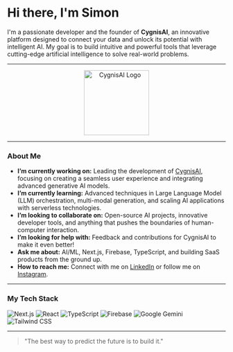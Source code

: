 # Hi there, I'm Simon 

I'm a passionate developer and the founder of **CygnisAI**, an innovative platform designed to connect your data and unlock its potential with intelligent AI. My goal is to build intuitive and powerful tools that leverage cutting-edge artificial intelligence to solve real-world problems.

---

<div align="center">
  <a href="https://cygnis.gt.tc" target="_blank">
    <img src="https://raw.githubusercontent.com/Simonc44/Portefolio/3ee56e97ba061eb65f4802ef1f1826c89e678c5b/favicon.svg" alt="CygnisAI Logo" width="150">
  </a>
</div>

---

### About Me

- **I’m currently working on:** Leading the development of [CygnisAI](https://github.com/Simonc44/cygnis), focusing on creating a seamless user experience and integrating advanced generative AI models.  
- **I’m currently learning:** Advanced techniques in Large Language Model (LLM) orchestration, multi-modal generation, and scaling AI applications with serverless technologies.  
- **I’m looking to collaborate on:** Open-source AI projects, innovative developer tools, and anything that pushes the boundaries of human-computer interaction.  
- **I’m looking for help with:** Feedback and contributions for CygnisAI to make it even better!  
- **Ask me about:** AI/ML, Next.js, Firebase, TypeScript, and building SaaS products from the ground up.  
- **How to reach me:** Connect with me on [LinkedIn](https://www.linkedin.com/in/simon-chusseau-91541a378/) or follow me on [Instagram](https://www.instagram.com/simonchusseau/).

---

### My Tech Stack

![Next.js](https://img.shields.io/badge/Next.js-000000?style=for-the-badge&logo=next.js&logoColor=white)
![React](https://img.shields.io/badge/React-20232A?style=for-the-badge&logo=react&logoColor=61DAFB)
![TypeScript](https://img.shields.io/badge/TypeScript-3178C6?style=for-the-badge&logo=typescript&logoColor=white)
![Firebase](https://img.shields.io/badge/Firebase-FFCA28?style=for-the-badge&logo=firebase&logoColor=black)
![Google Gemini](https://img.shields.io/badge/Google_Gemini-4D88FF?style=for-the-badge&logo=google-gemini&logoColor=white)
![Tailwind CSS](https://img.shields.io/badge/Tailwind_CSS-38B2AC?style=for-the-badge&logo=tailwind-css&logoColor=white)

---

> "The best way to predict the future is to build it."
